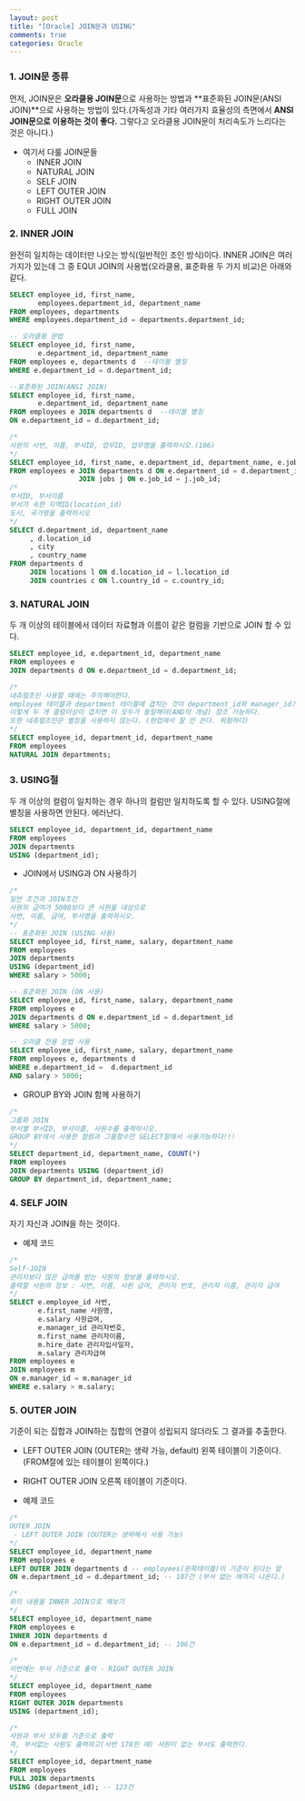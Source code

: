 ```yaml
---
layout: post
title: "[Oracle] JOIN문과 USING"
comments: true
categories: Oracle
---
```


### 1. JOIN문 종류
먼저, JOIN문은 **오라클용 JOIN문**으로 사용하는 방법과 **표준화된 JOIN문(ANSI JOIN)**으로 사용하는 방법이 있다.(가독성과 기타 여러가지 효율성의 측면에서 **ANSI JOIN문으로 이용하는 것이 좋다.** 그렇다고 오라클용 JOIN문이 처리속도가 느리다는 것은 아니다.)

- 여기서 다룰 JOIN문들
	- INNER JOIN
	- NATURAL JOIN
	- SELF JOIN
	- LEFT OUTER JOIN
	- RIGHT OUTER JOIN
	- FULL JOIN


### 2. INNER JOIN
완전히 일치하는 데이터만 나오는 방식(일반적인 조인 방식)이다. INNER JOIN은 여러가지가 있는데 그 중 EQUI JOIN의 사용법(오라클용, 표준화용 두 가지 비교)은 아래와 같다.

```sql
SELECT employee_id, first_name, 
       employees.department_id, department_name
FROM employees, departments
WHERE employees.department_id = departments.department_id;

-- 오라클용 문법
SELECT employee_id, first_name, 
       e.department_id, department_name
FROM employees e, departments d  --테이블 별칭 
WHERE e.department_id = d.department_id;

--표준화된 JOIN(ANSI JOIN)
SELECT employee_id, first_name, 
       e.department_id, department_name
FROM employees e JOIN departments d  --테이블 별칭 
ON e.department_id = d.department_id;

/*
사원의 사번, 이름, 부서ID, 업무ID, 업무명을 출력하시오.(106)
*/
SELECT employee_id, first_name, e.department_id, department_name, e.job_id, job_title
FROM employees e JOIN departments d ON e.department_id = d.department_id
                 JOIN jobs j ON e.job_id = j.job_id;
/*
부서ID, 부서이름
부서가 속한 지역ID(location_id)
도시, 국가명을 출력하시오
*/
SELECT d.department_id, department_name
     , d.location_id
     , city
     , country_name
FROM departments d 
     JOIN locations l ON d.location_id = l.location_id
     JOIN countries c ON l.country_id = c.country_id;
```


### 3. NATURAL JOIN
두 개 이상의 테이블에서 데이터 자료형과 이름이 같은 컬럼을 기반으로 JOIN 할 수 있다.

```sql
SELECT employee_id, e.department_id, department_name
FROM employees e 
JOIN departments d ON e.department_id = d.department_id;

/*
네츄럴조인 사용할 때에는 주의해야한다.
employee 테이블과 department 테이블에 겹치는 것이 department_id와 manager_id가 있다.
이렇게 두 개 콜럼이상이 겹치면 이 모두가 동일해야(AND의 개념) 참조 가능하다.
또한 네츄럴조인은 별칭을 사용하지 않는다. (현업에서 잘 안 쓴다. 위험하다)
*/
SELECT employee_id, department_id, department_name
FROM employees
NATURAL JOIN departments; 
```

### 3. USING절
두 개 이상의 컬럼이 일치하는 경우 하나의 컬럼만 일치하도록 할 수 있다.
USING절에 별칭을 사용하면 안된다. 에러난다.

```sql
SELECT employee_id, department_id, department_name
FROM employees
JOIN departments
USING (department_id);
```
- JOIN에서 USING과 ON 사용하기

```sql
/*
일반 조건과 JOIN조건
사원의 급여가 5000보다 큰 사원을 대상으로
사번, 이름, 급여, 부서명을 출력하시오.
*/
-- 표준화된 JOIN (USING 사용)
SELECT employee_id, first_name, salary, department_name
FROM employees
JOIN departments
USING (department_id)
WHERE salary > 5000;

-- 표준화된 JOIN (ON 사용)
SELECT employee_id, first_name, salary, department_name
FROM employees e
JOIN departments d ON e.department_id = d.department_id
WHERE salary > 5000;

-- 오라클 전용 문법 사용
SELECT employee_id, first_name, salary, department_name
FROM employees e, departments d
WHERE e.department_id =  d.department_id
AND salary > 5000;
```

- GROUP BY와 JOIN 함께 사용하기

```sql
/*
그룹화 JOIN
부서별 부서ID, 부서이름, 사원수를 출력하시오.
GROUP BY에서 사용한 컬럼과 그룹함수만 SELECT절에서 사용가능하다!!!
*/
SELECT department_id, department_name, COUNT(*)
FROM employees
JOIN departments USING (department_id)
GROUP BY department_id, department_name;
```

### 4. SELF JOIN
자기 자신과 JOIN을 하는 것이다.

- 예제 코드

```sql
/*
Self-JOIN
관리자보다 많은 급여를 받는 사원의 정보를 출력하시오.
출력할 사원의 정보 : 사번, 이름, 사원 급여, 관리자 번호, 관리자 이름, 관리자 급여
*/
SELECT e.employee_id 사번,
       e.first_name 사원명,
       e.salary 사원급여,
       e.manager_id 관리자번호,
       m.first_name 관리자이름,
       m.hire_date 관리자입사일자,
       m.salary 관리자급여
FROM employees e
JOIN employees m
ON e.manager_id = m.manager_id
WHERE e.salary > m.salary;
```

### 5. OUTER JOIN
기준이 되는 집합과 JOIN하는 집합의 연결이 성립되지 않더라도 그 결과를 추출한다.

- LEFT OUTER JOIN (OUTER는 생략 가능, default)
왼쪽 테이블이 기준이다.(FROM절에 있는 테이블이 왼쪽이다.)

- RIGHT OUTER JOIN
오른쪽 테이블이 기준이다.

- 예제 코드

```sql
/*
OUTER JOIN
 - LEFT OUTER JOIN (OUTER는 생략해서 사용 가능)
*/
SELECT employee_id, department_name
FROM employees e
LEFT OUTER JOIN departments d -- employees(왼쪽테이블)이 기준이 된다는 말
ON e.department_id = d.department_id; -- 107건 (부서 없는 애까지 나온다.)

/*
위의 내용을 INNER JOIN으로 해보기
*/
SELECT employee_id, department_name
FROM employees e
INNER JOIN departments d
ON e.department_id = d.department_id; -- 106건

/*
이번에는 부서 기준으로 출력 - RIGHT OUTER JOIN
*/
SELECT employee_id, department_name
FROM employees
RIGHT OUTER JOIN departments
USING (department_id);

/*
사원과 부서 모두를 기준으로 출력
즉, 부서없는 사원도 출력하고(사번 178인 애) 사원이 없는 부서도 출력한다.
*/
SELECT employee_id, department_name
FROM employees
FULL JOIN departments
USING (department_id); -- 123건
```
